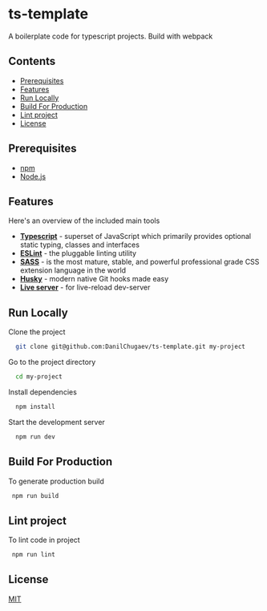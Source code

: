 # ts-template

A boilerplate code for typescript projects. Build with webpack

## Contents
  - [Prerequisites](#prerequisites)
  - [Features](#features)
  - [Run Locally](#run-locally)
  - [Build For Production](#build-for-production)
  - [Lint project](#lint-project)
  - [License](#license)

## Prerequisites

- [npm](http://npmjs.com)
- [Node.js](https://nodejs.org/en/download/)

## Features

Here's an overview of the included main tools

- **[Typescript](https://www.typescriptlang.org)** - superset of JavaScript which primarily provides optional static typing, classes and interfaces
- **[ESLint](https://eslint.org)** - the pluggable linting utility
- **[SASS](https://sass-lang.com)** - is the most mature, stable, and powerful professional grade CSS extension language in the world
- **[Husky](https://typicode.github.io/husky/#/)** - modern native Git hooks made easy
- **[Live server](live-server)** - for live-reload dev-server
## Run Locally

Clone the project

```bash
  git clone git@github.com:DanilChugaev/ts-template.git my-project
```

Go to the project directory

```bash
  cd my-project
```

Install dependencies

```bash
  npm install
```

Start the development server

```bash
  npm run dev
```

## Build For Production

To generate production build

```bash
 npm run build
```

## Lint project

To lint code in project

```bash
 npm run lint
```

## License

[MIT](https://choosealicense.com/licenses/mit/)